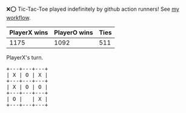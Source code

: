 :x::o: Tic-Tac-Toe played indefinitely by github action runners! See [my workflow](.github/workflows/play.yaml).

|PlayerX wins|PlayerO wins|Ties|
|-|-|-|
|1175|1092|511|

PlayerX's turn.

<pre>
+---+---+---+
| X | O | X |
+---+---+---+
| X | O | O |
+---+---+---+
| O |   | X |
+---+---+---+
</pre>
